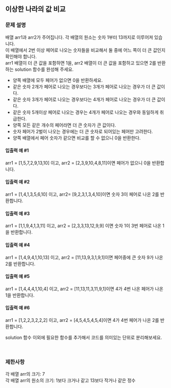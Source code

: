 ## 이상한 나라의 값 비교

### 문제 설명 

배열 arr1과 arr2가 주어집니다. 각 배열의 원소는 숫자 1부터 13까지로 이루어져 있습니다.
<br>이 배열에서 2번 이상 페어로 나오는 숫자들을 비교해서 둘 중에 어느 쪽이 더 큰 값인지 확인해야 합니다.
<br>arr1 배열이 더 큰 값을 포함하면 1을, arr2 배열이 더 큰 값을 포함하고 있으면 2를 반환하는 solution 함수를 완성해 주세요.

* 양쪽 배열에 모두 페어가 없으면 0을 반환하세요.
* 같은 숫자 2개가 페어로 나오는 경우보다는 3개가 페어로 나오는 경우가 더 큰 값이다. 
* 같은 숫자 3개가 페어로 나오는 경우보다는 4개가 페어로 나오는 경우가 더 큰 값이다. 
* 같은 숫자 5개이상 페어로 나오는 경우는 4개가 페어로 나오는 경우와 동일하게 취급한다. 
* 양쪽 모든 같은 개수의 페어라면 더 큰 숫자가 큰 값이다. 
* 숫자 페어가 2벌이 나오는 경우에는 더 큰 숫자로 되어있는 페어만 고려한다.
* 양쪽 배열에서 페어 숫자가 같으면 비교를 할 수 없으니 0을 반환한다. 

#### 입출력 예 #1
arr1 = [1,5,7,2,9,13,10] 이고, arr2 = [2,3,9,10,4,8,11]이면 페어가 없으니 0을 반환합니다.  

#### 입출력 예 #2
arr1 = [1,4,1,3,5,6,10] 이고, arr2= [9,2,3,1,3,4,10]이면 숫자 3이 페어로 나온 2를 반환합니다.

#### 입출력 예 #3
arr1 = [1,1,9,4,1,3,11] 이고, arr2 = [2,3,3,13,12,9,9] 이면 숫자 1이 3번 페어로 나온 1을 반환합니다.  
#### 입출력 예 #4
arr1 = [1,4,9,4,1,10,13] 이고, arr2 = [11,13,9,3,1,9,1]이면 페어중에 큰 숫자 9가 나온 2를 반환합니다.

#### 입출력 예 #5
arr1 = [1,4,4,4,1,10,4] 이고, arr2 = [11,13,11,3,11,9,1]이면 4가 4번 나온 페어가 나온 1을 반환합니다.

#### 입출력 예 #6
arr1 = [1,2,2,3,2,2,2] 이고, arr2 = [4,5,4,5,4,5,4]이면 4가 4번 페어가 나온 2를 반환합니다. 

solution 함수 이외에 필요한 함수를 추가해서 코드를 의미있는 단위로 분리해보세요.


<br>

### 제한사항

각 배열 arr의 크기: 7
<br>각 배열 arr의 원소의 크기: 1보다 크거나 같고 13보다 작거나 같은 정수 

